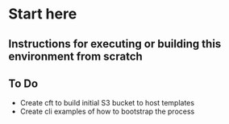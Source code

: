 # Start here
## Instructions for executing or building this environment from scratch

## To Do
* Create cft to build initial S3 bucket to host templates
* Create cli examples of how to bootstrap the process